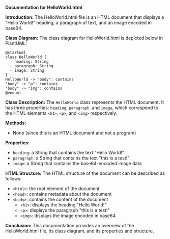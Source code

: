 **Documentation for HelloWorld.html**

**Introduction:**
The HelloWorld.html file is an HTML document that displays a "Hello World!" heading, a paragraph of text, and an image encoded in base64.

**Class Diagram:**
The class diagram for HelloWorld.html is depicted below in PlantUML:
```plantuml
@startuml
class HelloWorld {
  - heading: String
  - paragraph: String
  - image: String
}
HelloWorld -> "body": contains
"body" -> "p": contains
"body" -> "img": contains
@enduml
```
**Class Description:**
The `HelloWorld` class represents the HTML document. It has three properties: `heading`, `paragraph`, and `image`, which correspond to the HTML elements `<h1>`, `<p>`, and `<img>` respectively.

**Methods:**

* None (since this is an HTML document and not a program)

**Properties:**

* `heading`: a String that contains the text "Hello World!"
* `paragraph`: a String that contains the text "this is a test!"
* `image`: a String that contains the base64-encoded image data

**HTML Structure:**
The HTML structure of the document can be described as follows:

* `<html>`: the root element of the document
* `<head>`: contains metadata about the document
* `<body>`: contains the content of the document
	+ `<h1>`: displays the heading "Hello World!"
	+ `<p>`: displays the paragraph "this is a test!"
	+ `<img>`: displays the image encoded in base64

**Conclusion:**
This documentation provides an overview of the HelloWorld.html file, its class diagram, and its properties and structure.